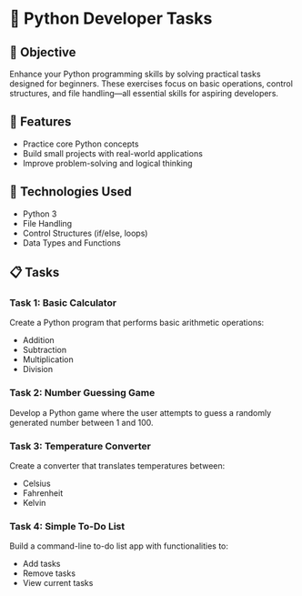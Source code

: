 # 🐍 Python Developer Tasks

## 🎯 Objective
Enhance your Python programming skills by solving practical tasks designed for beginners. These exercises focus on basic operations, control structures, and file handling—all essential skills for aspiring developers.

## 🌟 Features
- Practice core Python concepts
- Build small projects with real-world applications
- Improve problem-solving and logical thinking

## 🔧 Technologies Used
- Python 3
- File Handling
- Control Structures (if/else, loops)
- Data Types and Functions

## 📋 Tasks

### Task 1: Basic Calculator
Create a Python program that performs basic arithmetic operations:
- Addition
- Subtraction
- Multiplication
- Division

### Task 2: Number Guessing Game
Develop a Python game where the user attempts to guess a randomly generated number between 1 and 100.

### Task 3: Temperature Converter
Create a converter that translates temperatures between:
- Celsius
- Fahrenheit
- Kelvin

### Task 4: Simple To-Do List
Build a command-line to-do list app with functionalities to:
- Add tasks
- Remove tasks
- View current tasks
